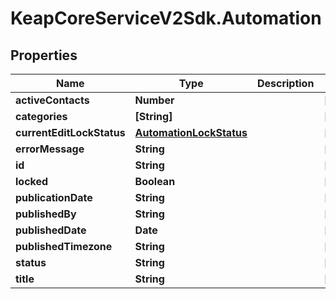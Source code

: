 # KeapCoreServiceV2Sdk.Automation

## Properties

Name | Type | Description | Notes
------------ | ------------- | ------------- | -------------
**activeContacts** | **Number** |  | [optional] 
**categories** | **[String]** |  | [optional] 
**currentEditLockStatus** | [**AutomationLockStatus**](AutomationLockStatus.md) |  | [optional] 
**errorMessage** | **String** |  | [optional] 
**id** | **String** |  | [optional] 
**locked** | **Boolean** |  | [optional] 
**publicationDate** | **String** |  | [optional] 
**publishedBy** | **String** |  | [optional] 
**publishedDate** | **Date** |  | [optional] 
**publishedTimezone** | **String** |  | [optional] 
**status** | **String** |  | [optional] 
**title** | **String** |  | [optional] 


